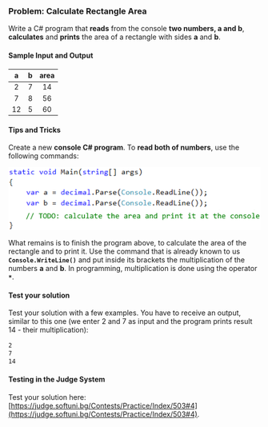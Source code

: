 ### Problem: Calculate Rectangle Area

Write a C# program that **reads** from the console **two numbers, a and b**, **calculates** and **prints** the area of a rectangle with sides **a** and **b**. 

#### Sample Input and Output

| a | b | area |
| :---: | :---: | :---: |
| 2 | 7 |  14  |
| 7 | 8 |  56  |
| 12 | 5 |  60  |

#### Tips and Tricks

Create a new **console C# program**. To **read both of numbers**, use the following commands:

![](/assets/chapter-1-images/05.Rectangle-area-01.png)

What remains is to finish the program above, to calculate the area of the rectangle and to print it. Use the command that is already known to us **`Console.WriteLine()`** and put inside its brackets the multiplication of the numbers **a** and **b**. In programming, multiplication is done using the operator **`*`**.

#### Test your solution

Test your solution with a few examples. You have to receive an output, similar to this one (we enter 2 and 7 as input and the program prints result 14 - their multiplication):

```
2
7
14
```

#### Testing in the Judge System

Test your solution here: [https://judge.softuni.bg/Contests/Practice/Index/503#4](https://judge.softuni.bg/Contests/Practice/Index/503#4).

